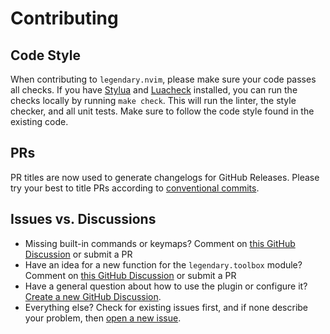 # Contributing

## Code Style

When contributing to `legendary.nvim`, please make sure your code passes all checks.
If you have [Stylua](https://github.com/johnnymorganz/stylua) and [Luacheck](https://github.com/mpeterv/luacheck)
installed, you can run the checks locally by running `make check`. This will run the linter, the style checker,
and all unit tests. Make sure to follow the code style found in the existing code.

## PRs

PR titles are now used to generate changelogs for GitHub Releases. Please try your best to title PRs according to [conventional commits](https://www.conventionalcommits.org/en/v1.0.0-beta.2/#summary).

## Issues vs. Discussions

- Missing built-in commands or keymaps? Comment on [this GitHub Discussion](https://github.com/mrjones2014/legendary.nvim/discussions/89) or submit a PR
- Have an idea for a new function for the `legendary.toolbox` module? Comment on [this GitHub Discussion](https://github.com/mrjones2014/legendary.nvim/discussions/90) or submit a PR
- Have a general question about how to use the plugin or configure it? [Create a new GitHub Discussion](https://github.com/mrjones2014/legendary.nvim/discussions/new).
- Everything else? Check for existing issues first, and if none describe your problem, then [open a new issue](https://github.com/mrjones2014/legendary.nvim/issues/new/choose).
